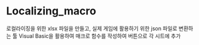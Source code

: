 # Localizing_macro
로컬라이징을 위한 xlsx 파일을 만들고, 실제 게임에 활용하기 위한 json 파일로 변환하는 툴
Visual Basic을 활용하여 매크로 함수를 작성하여 버튼으로 각 시트에 추가
